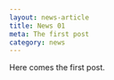 ```yaml
---
layout: news-article
title: News 01
meta: The first post
category: news
---
```


Here comes the first post.